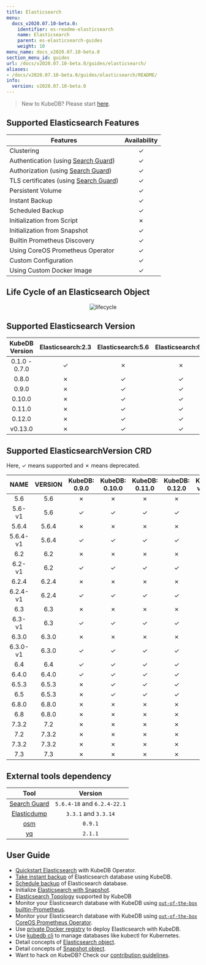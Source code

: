 ```yaml
---
title: Elasticsearch
menu:
  docs_v2020.07.10-beta.0:
    identifier: es-readme-elasticsearch
    name: Elasticsearch
    parent: es-elasticsearch-guides
    weight: 10
menu_name: docs_v2020.07.10-beta.0
section_menu_id: guides
url: /docs/v2020.07.10-beta.0/guides/elasticsearch/
aliases:
- /docs/v2020.07.10-beta.0/guides/elasticsearch/README/
info:
  version: v2020.07.10-beta.0
---
```


> New to KubeDB? Please start [here](/docs/v2020.07.10-beta.0/concepts/README).

## Supported Elasticsearch Features

| Features                                                                              | Availability |
| ------------------------------------------------------------------------------------- | :----------: |
| Clustering                                                                            |   &#10003;   |
| Authentication (using [Search Guard](https://github.com/floragunncom/search-guard))   |   &#10003;   |
| Authorization (using [Search Guard](https://github.com/floragunncom/search-guard))    |   &#10003;   |
| TLS certificates (using [Search Guard](https://github.com/floragunncom/search-guard)) |   &#10003;   |
| Persistent Volume                                                                     |   &#10003;   |
| Instant Backup                                                                        |   &#10003;   |
| Scheduled Backup                                                                      |   &#10003;   |
| Initialization from Script                                                            |   &#10007;   |
| Initialization from Snapshot                                                          |   &#10003;   |
| Builtin Prometheus Discovery                                                          |   &#10003;   |
| Using CoreOS Prometheus Operator                                                      |   &#10003;   |
| Custom Configuration                                                                  |   &#10003;   |
| Using Custom Docker Image                                                             |   &#10003;   |

## Life Cycle of an Elasticsearch Object

<p align="center">
  <img alt="lifecycle"  src="/docs/v2020.07.10-beta.0/images/elasticsearch/lifecycle.png">
</p>

## Supported Elasticsearch Version

| KubeDB Version | Elasticsearch:2.3 | Elasticsearch:5.6 | Elasticsearch:6.2 | Elasticsearch:6.3 | Elasticsearch:6.4 | Elasticsearch:6.5 | Elasticsearch:6.8 | Elasticsearch:7.2 | Elasticsearch:7.3 |
| :------------: | :---------------: | :---------------: | :---------------: | :---------------: | :---------------: | :---------------: | :---------------: | :---------------: | :---------------: |
| 0.1.0 - 0.7.0  |     &#10003;      |     &#10007;      |     &#10007;      |     &#10007;      |     &#10007;      |     &#10007;      |     &#10007;      |     &#10007;      |     &#10007;      |
|     0.8.0      |     &#10007;      |     &#10003;      |     &#10003;      |     &#10007;      |     &#10007;      |     &#10007;      |     &#10007;      |     &#10007;      |     &#10007;      |
|     0.9.0      |     &#10007;      |     &#10003;      |     &#10003;      |     &#10003;      |     &#10003;      |     &#10007;      |     &#10007;      |     &#10007;      |     &#10007;      |
|     0.10.0     |     &#10007;      |     &#10003;      |     &#10003;      |     &#10003;      |     &#10003;      |     &#10003;      |     &#10007;      |     &#10007;      |     &#10007;      |
|     0.11.0     |     &#10007;      |     &#10003;      |     &#10003;      |     &#10003;      |     &#10003;      |     &#10003;      |     &#10007;      |     &#10007;      |     &#10007;      |
|     0.12.0     |     &#10007;      |     &#10003;      |     &#10003;      |     &#10003;      |     &#10003;      |     &#10003;      |     &#10007;      |     &#10007;      |     &#10007;      |
|    v0.13.0     |     &#10007;      |     &#10003;      |     &#10003;      |     &#10003;      |     &#10003;      |     &#10003;      |     &#10003;      |     &#10003;      |     &#10003;      |

## Supported ElasticsearchVersion CRD

Here, &#10003; means supported and &#10007; means deprecated.

|   NAME   | VERSION | KubeDB: 0.9.0 | KubeDB: 0.10.0 | KubeDB: 0.11.0 | KubeDB: 0.12.0 | KubeDB: v0.13.0 |
| :------: | :-----: | :-----------: | :------------: | :------------: | :------------: | :-------------: |
|   5.6    |   5.6   |   &#10007;    |    &#10007;    |    &#10007;    |    &#10007;    |    &#10007;     |
|  5.6-v1  |   5.6   |   &#10003;    |    &#10003;    |    &#10003;    |    &#10003;    |    &#10003;     |
|  5.6.4   |  5.6.4  |   &#10007;    |    &#10007;    |    &#10007;    |    &#10007;    |    &#10007;     |
| 5.6.4-v1 |  5.6.4  |   &#10003;    |    &#10003;    |    &#10003;    |    &#10003;    |    &#10003;     |
|   6.2    |   6.2   |   &#10007;    |    &#10007;    |    &#10007;    |    &#10007;    |    &#10007;     |
|  6.2-v1  |   6.2   |   &#10003;    |    &#10003;    |    &#10003;    |    &#10003;    |    &#10003;     |
|  6.2.4   |  6.2.4  |   &#10007;    |    &#10007;    |    &#10007;    |    &#10007;    |    &#10007;     |
| 6.2.4-v1 |  6.2.4  |   &#10003;    |    &#10003;    |    &#10003;    |    &#10003;    |    &#10003;     |
|   6.3    |   6.3   |   &#10007;    |    &#10007;    |    &#10007;    |    &#10007;    |    &#10007;     |
|  6.3-v1  |   6.3   |   &#10003;    |    &#10003;    |    &#10003;    |    &#10003;    |    &#10003;     |
|  6.3.0   |  6.3.0  |   &#10007;    |    &#10007;    |    &#10007;    |    &#10007;    |    &#10007;     |
| 6.3.0-v1 |  6.3.0  |   &#10003;    |    &#10003;    |    &#10003;    |    &#10003;    |    &#10003;     |
|   6.4    |   6.4   |   &#10003;    |    &#10003;    |    &#10003;    |    &#10003;    |    &#10003;     |
|  6.4.0   |  6.4.0  |   &#10003;    |    &#10003;    |    &#10003;    |    &#10003;    |    &#10003;     |
|  6.5.3   |  6.5.3  |   &#10007;    |    &#10003;    |    &#10003;    |    &#10003;    |    &#10003;     |
|   6.5    |  6.5.3  |   &#10007;    |    &#10003;    |    &#10003;    |    &#10003;    |    &#10003;     |
|  6.8.0   |  6.8.0  |   &#10007;    |    &#10007;    |    &#10007;    |    &#10007;    |    &#10003;     |
|   6.8    |  6.8.0  |   &#10007;    |    &#10007;    |    &#10007;    |    &#10007;    |    &#10003;     |
|  7.3.2   |   7.2   |   &#10007;    |    &#10007;    |    &#10007;    |    &#10007;    |    &#10003;     |
|   7.2    |  7.3.2  |   &#10007;    |    &#10007;    |    &#10007;    |    &#10007;    |    &#10003;     |
|  7.3.2   |  7.3.2  |   &#10007;    |    &#10007;    |    &#10007;    |    &#10007;    |    &#10003;     |
|   7.3    |   7.3   |   &#10007;    |    &#10007;    |    &#10007;    |    &#10007;    |    &#10003;     |

## External tools dependency

|                               Tool                               |           Version           |
| :--------------------------------------------------------------: | :-------------------------: |
|   [Search Guard](https://github.com/floragunncom/search-guard)   | `5.6.4-18` and `6.2.4-22.1` |
| [Elasticdump](https://github.com/taskrabbit/elasticsearch-dump/) |    `3.3.1` and `3.3.14`     |
|              [osm](https://github.com/appscode/osm)              |           `0.9.1`           |
|              [yq](https://github.com/mikefarah/yq)               |           `2.1.1`           |

## User Guide

- [Quickstart Elasticsearch](/docs/v2020.07.10-beta.0/guides/elasticsearch/quickstart/quickstart) with KubeDB Operator.
- [Take instant backup](/docs/v2020.07.10-beta.0/guides/elasticsearch/snapshot/instant_backup) of Elasticsearch database using KubeDB.
- [Schedule backup](/docs/v2020.07.10-beta.0/guides/elasticsearch/snapshot/scheduled_backup) of Elasticsearch database.
- Initialize [Elasticsearch with Snapshot](/docs/v2020.07.10-beta.0/guides/elasticsearch/initialization/snapshot_source).
- [Elasticsearch Topology](/docs/v2020.07.10-beta.0/guides/elasticsearch/clustering/topology) supported by KubeDB
- Monitor your Elasticsearch database with KubeDB using [`out-of-the-box` builtin-Prometheus](/docs/v2020.07.10-beta.0/guides/elasticsearch/monitoring/using-builtin-prometheus).
- Monitor your Elasticsearch database with KubeDB using [`out-of-the-box` CoreOS Prometheus Operator](/docs/v2020.07.10-beta.0/guides/elasticsearch/monitoring/using-coreos-prometheus-operator).
- Use [private Docker registry](/docs/v2020.07.10-beta.0/guides/elasticsearch/private-registry/using-private-registry) to deploy Elasticsearch with KubeDB.
- Use [kubedb cli](/docs/v2020.07.10-beta.0/guides/elasticsearch/cli/cli) to manage databases like kubectl for Kubernetes.
- Detail concepts of [Elasticsearch object](/docs/v2020.07.10-beta.0/concepts/databases/elasticsearch).
- Detail concepts of [Snapshot object](/docs/v2020.07.10-beta.0/concepts/snapshot).
- Want to hack on KubeDB? Check our [contribution guidelines](/docs/v2020.07.10-beta.0/CONTRIBUTING).
